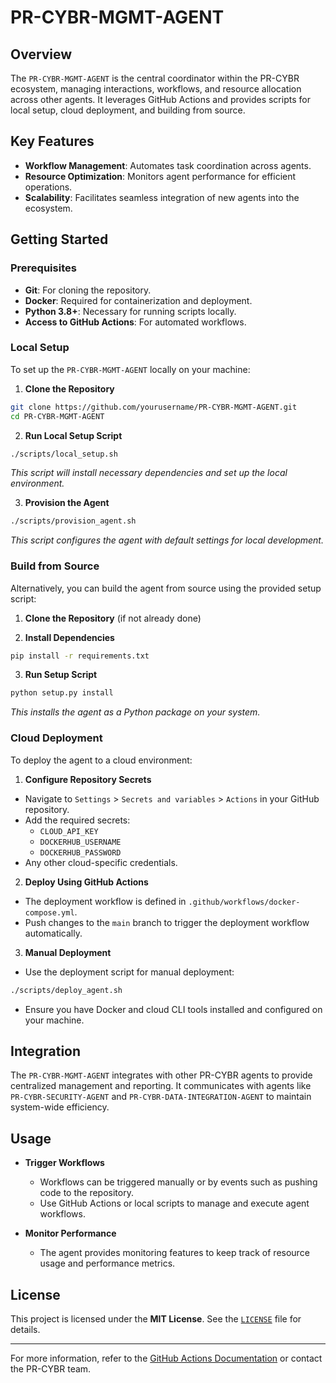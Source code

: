 <!--
Updates to make:
1. Update build workflow
2. 
-->

# PR-CYBR-MGMT-AGENT

## Overview

The `PR-CYBR-MGMT-AGENT` is the central coordinator within the PR-CYBR ecosystem, managing interactions, workflows, and resource allocation across other agents. It leverages GitHub Actions and provides scripts for local setup, cloud deployment, and building from source.

## Key Features

- **Workflow Management**: Automates task coordination across agents.
- **Resource Optimization**: Monitors agent performance for efficient operations.
- **Scalability**: Facilitates seamless integration of new agents into the ecosystem.

## Getting Started

### Prerequisites

- **Git**: For cloning the repository.
- **Docker**: Required for containerization and deployment.
- **Python 3.8+**: Necessary for running scripts locally.
- **Access to GitHub Actions**: For automated workflows.

### Local Setup

To set up the `PR-CYBR-MGMT-AGENT` locally on your machine:

1. **Clone the Repository**

```bash
git clone https://github.com/yourusername/PR-CYBR-MGMT-AGENT.git
cd PR-CYBR-MGMT-AGENT
```

2.	**Run Local Setup Script**

```bash
./scripts/local_setup.sh
```
_This script will install necessary dependencies and set up the local environment._

3. **Provision the Agent**

```bash
./scripts/provision_agent.sh
```
_This script configures the agent with default settings for local development._

### Build from Source

Alternatively, you can build the agent from source using the provided setup script:

1. **Clone the Repository** (if not already done)

2. **Install Dependencies**

```bash
pip install -r requirements.txt
```

3. **Run Setup Script**

```bash
python setup.py install
```
_This installs the agent as a Python package on your system._

### Cloud Deployment

To deploy the agent to a cloud environment:

1. **Configure Repository Secrets**

- Navigate to `Settings` > `Secrets and variables` > `Actions` in your GitHub repository.
- Add the required secrets:
   - `CLOUD_API_KEY`
   - `DOCKERHUB_USERNAME`
   - `DOCKERHUB_PASSWORD`
- Any other cloud-specific credentials.

2. **Deploy Using GitHub Actions**

- The deployment workflow is defined in `.github/workflows/docker-compose.yml`.
- Push changes to the `main` branch to trigger the deployment workflow automatically.

3. **Manual Deployment**

- Use the deployment script for manual deployment:

```bash
./scripts/deploy_agent.sh
```

- Ensure you have Docker and cloud CLI tools installed and configured on your machine.

## Integration

The `PR-CYBR-MGMT-AGENT` integrates with other PR-CYBR agents to provide centralized management and reporting. It communicates with agents like `PR-CYBR-SECURITY-AGENT` and `PR-CYBR-DATA-INTEGRATION-AGENT` to maintain system-wide efficiency.

## Usage

- **Trigger Workflows**

  - Workflows can be triggered manually or by events such as pushing code to the repository.
  - Use GitHub Actions or local scripts to manage and execute agent workflows.

- **Monitor Performance**

  - The agent provides monitoring features to keep track of resource usage and performance metrics.

## License

This project is licensed under the **MIT License**. See the [`LICENSE`](LICENSE) file for details.

---

For more information, refer to the [GitHub Actions Documentation](https://docs.github.com/en/actions) or contact the PR-CYBR team.
